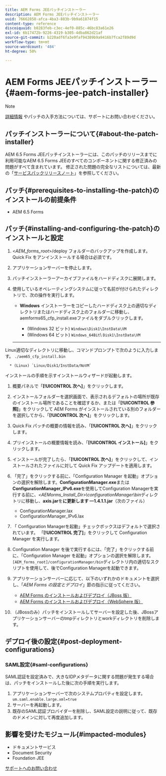 ```yaml
---
title: AEM Forms JEEパッチインストーラー
description: AEM Forms JEEパッチインストーラー
uuid: 76662858-afca-4ba3-883b-9b9a61874f15
content-type: reference
discoiquuid: b0283feb-c3ec-4ef0-885c-46bc83a61e26
exl-id: 6b17472b-9226-4319-b305-4dba862d21af
source-git-commit: b220adf6fa3e9faf94389b9a9416b7fca2f89d9d
workflow-type: tm+mt
source-wordcount: '484'
ht-degree: 50%

---
```


# AEM Forms JEEパッチインストーラー{#aem-forms-jee-patch-installer}

>[!NOTE]
>
>[詳細情報](https://www.adobe.com/account/sign-in.supportportal.html) やパッチの入手方法については、サポートにお問い合わせください。

## パッチインストーラーについて{#about-the-patch-installer}

AEM 6.5 Forms JEEパッチインストーラーには、このパッチのリリースまでに利用可能なAEM 6.5 Forms JEEのすべてのコンポーネントに関する修正済みの問題がすべて含まれています。 修正された問題の完全なリストについては、最新の「[サービスパックリリースノート](sp-release-notes.md)」を参照してください。

## パッチ{#prerequisites-to-installing-the-patch}のインストールの前提条件

* AEM 6.5 Forms

## パッチ{#installing-and-configuring-the-patch}のインストールと設定

1. &lt;*AEM_forms_root*>/deploy フォルダーのバックアップを作成します。Quick Fix をアンインストールする場合は必須です。
1. アプリケーションサーバーを停止します。
1. パッチインストーラーアーカイブファイルをハードディスクに展開します。
1. 使用しているオペレーティングシステムに従って名前が付けられたディレクトリで、次の操作を実行します。

   * **Windows**
インストーラーをコピーしたハードディスク上の適切なディレクトリまたはハードディスク上のフォルダーに移動し、 aemforms65_cfp_install.exeファイルをダブルクリックします。

      * (Windows 32 ビット) `Windows\Disk1\InstData\VM`
      * (Windows 64 ビット) `Windows_64Bit`\ `Disk1\InstData\VM`
   * ****
Linux適切なディレクトリに移動し、コマンドプロンプトで次のように入力します。 
`./aem65_cfp_install.bin`

      * (Linux) `Linux/Disk1/InstData/NoVM`

   インストールの手順を示すインストールウィザードが起動します。

1. 概要パネルで「**[!UICONTROL 次へ]**」をクリックします。
1. インストールフォルダーを選択画面で、表示されるデフォルトの場所が既存のインストール場所であることを確認するか、または「**[!UICONTROL 参照]**」をクリックして AEM Forms がインストールされている別のフォルダーを選択してから、「**[!UICONTROL 次へ]**」をクリックします。
1. Quick Fix パッチの概要の情報を読み、「**[!UICONTROL 次へ]**」をクリックします。
1. プリインストールの概要情報を読み、「**[!UICONTROL インストール]**」をクリックします。
1. インストールが完了したら、「**[!UICONTROL 次へ]**」をクリックして、インストールされたファイルに対して Quick Fix アップデートを適用します。

1. 「完了」をクリックする前に、「Configuration Manager を起動」オプションの選択を解除します。**ConfigurationManager.exe**&#x200B;または&#x200B;**ConfigurationManager_IPv6.exe**&#x200B;を使用してConfiguration Managerを実行する前に、*&lt;AEMorms_Install_Dir>\configurationManager\bin*&#x200B;ディレクトリに移動し、**axis.jar**&#x200B;を&#x200B;**に更新します —1.4.1.1.jar**（次のファイル）

   * ConfigurationManager.lax
   * ConfigurationManager_IPv6.lax

1. 「 Configuration Managerを起動」チェックボックスはデフォルトで選択されています。 「**[!UICONTROL 完了]**」をクリックして Configuration Manager を実行します。

1. Configuration Manager を後で実行するには、「完了」をクリックする前に、「Configuration Manager を起動」オプションの選択を解除します。`[AEM_forms_root]/configurationManager/bin`ディレクトリ内の適切なスクリプトを使用して、後でConfiguration Managerを起動できます。

1. アプリケーションサーバーに応じて、以下のいずれかのドキュメントを選択し、「*AEM Forms の設定とデプロイ*」節の指示に従ってください。

   * [AEM Forms のインストールおよびデプロイ（JBoss 版）](http://www.adobe.com/go/learn_aemforms_installJBoss_65)
   * [AEM Forms のインストールおよびデプロイ（WebSphere 版）](http://www.adobe.com/go/learn_aemforms_installWebSphere_65)

1. （JBossのみ）パッチをインストールしてサーバーを設定した後、JBossアプリケーションサーバーのtmpディレクトリとworkディレクトリを削除します。

## デプロイ後の設定{#post-deployment-configurations}

### SAML設定{#saml-configurations}

SAML認証を設定済みで、大きなIDPメタデータに関する問題が発生する場合は、パッチをインストールした後に次の手順を実行します。

1. アプリケーションサーバーで次のシステムプロパティを設定します。\
   `um.saml.enable.large.xml=true`
1. サーバーを再起動します。
1. 既存のSAML認証プロバイダーを削除し、SAML設定の説明に従って、既存のドメインに対して再度追加します。

## 影響を受けたモジュール{#impacted-modules}

* ドキュメントサービス
* Document Security
* Foundation JEE

[サポートへのお問い合わせ](https://www.adobe.com/account/sign-in.supportportal.html)
